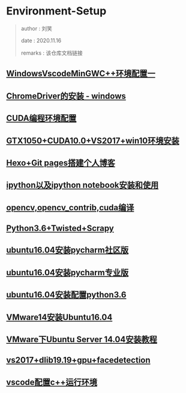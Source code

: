 # Environment-Setup
> author : 刘笑
>
> date : 2020.11.16
>
> remarks : 该仓库文档链接



## [WindowsVscodeMinGWC++环境配置一](https://github.com/lsmilesmile/Environment-Setup/blob/felix/1_0WindowsVscodeMinGWC%2B%2B%E7%8E%AF%E5%A2%83%E9%85%8D%E7%BD%AE%E4%B8%80.md)

## [ChromeDriver的安装 - windows](https://github.com/lsmilesmile/Environment-Setup/blob/felix/2_chromedriver%E5%AE%89%E8%A3%85windows.md)

## [CUDA编程环境配置](https://github.com/lsmilesmile/Environment-Setup/blob/felix/3_CUDA%E7%BC%96%E7%A8%8B%E7%8E%AF%E5%A2%83%E9%85%8D%E7%BD%AE.md)

## [GTX1050+CUDA10.0+VS2017+win10环境安装](https://github.com/lsmilesmile/Environment-Setup/blob/felix/4_GTX1050CUDA10.0VS2017win10.md)

## [Hexo+Git pages搭建个人博客](https://github.com/lsmilesmile/Environment-Setup/blob/felix/5_Hexo%E5%92%8CGitpages%E6%90%AD%E5%BB%BA%E4%B8%AA%E4%BA%BA%E5%8D%9A%E5%AE%A2.md)

## [ipython以及ipython notebook安装和使用](https://github.com/lsmilesmile/Environment-Setup/blob/felix/6_ipython%E4%BB%A5%E5%8F%8Aipython%20notebook%E5%AE%89%E8%A3%85%E5%92%8C%E4%BD%BF%E7%94%A8.md)

## [opencv,opencv_contrib,cuda编译](https://github.com/lsmilesmile/Environment-Setup/blob/felix/7_opencv%E5%92%8Copencv_contrib%E5%92%8Ccuda%E7%BC%96%E8%AF%91.md)

## [Python3.6+Twisted+Scrapy](https://github.com/lsmilesmile/Environment-Setup/blob/felix/8_Python3.6%2BTwisted%2BScrapy.md)

## [ubuntu16.04安装pycharm社区版](https://github.com/lsmilesmile/Environment-Setup/blob/felix/9_ubuntu16.04%E5%AE%89%E8%A3%85pycharm%E7%A4%BE%E5%8C%BA%E7%89%88.md)

## [ubuntu16.04安装pycharm专业版](https://github.com/lsmilesmile/Environment-Setup/blob/felix/10_ubuntu16.04%E5%AE%89%E8%A3%85pycharm%E4%B8%93%E4%B8%9A%E7%89%88.md)

## [ubuntu16.04安装配置python3.6](https://github.com/lsmilesmile/Environment-Setup/blob/felix/11_ubuntu16.04%E5%AE%89%E8%A3%85%E9%85%8D%E7%BD%AEpython3.6.md)

## [VMware14安装Ubuntu16.04](https://github.com/lsmilesmile/Environment-Setup/blob/felix/12_VMware14%E5%AE%89%E8%A3%85Ubuntu16.04.md)

## [VMware下Ubuntu Server 14.04安装教程](https://github.com/lsmilesmile/Environment-Setup/blob/felix/13_VMware%E4%B8%8BUbuntu%20Server%2014.04%E5%AE%89%E8%A3%85%E6%95%99%E7%A8%8B.md)

## [vs2017+dlib19.19+gpu+facedetection](https://github.com/lsmilesmile/Environment-Setup/blob/felix/14_vs2017%2Bdlib19.19%2Bgpu%2Bfacedetect.md)

## [vscode配置c++运行环境](https://github.com/lsmilesmile/Environment-Setup/blob/felix/15_vscode%E9%85%8D%E7%BD%AEc%2B%2B%E7%8E%AF%E5%A2%83.md)



